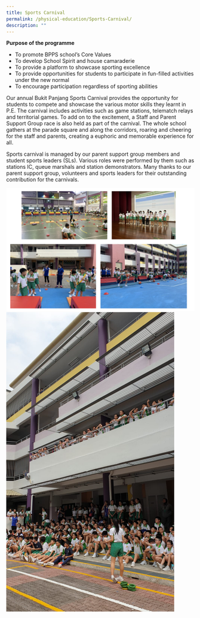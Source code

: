 ```yaml
---
title: Sports Carnival
permalink: /physical-education/Sports-Carnival/
description: ""
---
```

**Purpose of the programme**

*   To promote BPPS school’s Core Values
*   To develop School Spirit and house camaraderie
*   To provide a platform to showcase sporting excellence
*   To provide opportunities for students to participate in fun-filled activities under the new normal
*   To encourage participation regardless of sporting abilities

  

Our annual Bukit Panjang Sports Carnival provides the opportunity for students to compete and showcase the various motor skills they learnt in P.E. The carnival includes activities such as game stations, telematch relays and territorial games. To add on to the excitement, a Staff and Parent Support Group race is also held as part of the carnival. The whole school gathers at the parade square and along the corridors, roaring and cheering for the staff and parents, creating a euphoric and memorable experience for all.

  

Sports carnival is managed by our parent support group members and student sports leaders (SLs). Various roles were performed by them such as stations IC, queue marshals and station demonstrators. Many thanks to our parent support group, volunteers and sports leaders for their outstanding contribution for the carnivals.

![](/images/sportscarnival.png)
![](/images/Sports%20Carnival_4.png)